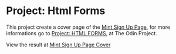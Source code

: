 # Project: Html Forms

This project create a cover page of the [Mint Sign Up Page](http://mint.com),
for more informations go to [Project: HTML FORMS](https://www.theodinproject.com/courses/html5-and-css3/lessons/html-forms),
at The Odin Project.

View the result at [Mint Sign Up Page Cover](http://htmlpreview.github.io/?https://github.com/fcarlosdev/the_odin_project/blob/master/mint-signup-page/index.html)
